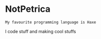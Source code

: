 # NotPetrica

```
My favourite programming language is Haxe
```

I code stuff and making cool stuffs

<!---
NotPetrica/NotPetrica is a ✨ special ✨ repository because its `README.md` (this file) appears on your GitHub profile.
You can click the Preview link to take a look at your changes.
--->
